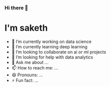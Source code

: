 ### Hi there 👋

# I'm saketh

- 🔭 I’m currently working on data science
- 🌱 I’m currently learning deep learning
- 👯 I’m looking to collaborate on ai or ml projects
- 🤔 I’m looking for help with data analytics
- 💬 Ask me about ...
- 📫 How to reach me: ...
- 😄 Pronouns: ...
- ⚡ Fun fact: ...

